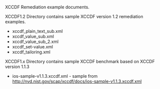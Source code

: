 XCCDF Remediation example documents.


 
XCCDF1.2 Directory contains sample XCCDF version 1.2 remediation examples.
- xccdf_plain_text_sub.xml
- xccdf_value_sub.xml
- xccdf_value_sub_2.xml
- xccdf_set-value.xml
- xccdf_tailoring.xml


XCCDF1.x Directory contains sample XCCDF benchmark based on XCCDF version 1.1.3
- ios-sample-v1.1.3.xccdf.xml - sample from http://nvd.nist.gov/scap/xccdf/docs/ios-sample-v1.1.3.xccdf.xml

 
